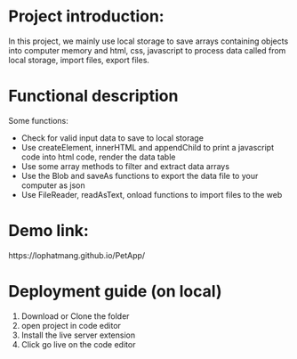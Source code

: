 <h1>Project introduction:</h1>
<p>In this project, we mainly use local storage to save arrays containing objects into computer memory and html, css, javascript to process data called from local storage, import files, export files.</p>
<h1>Functional description</h1> 
<p>Some functions:</p>
<ul>
  <li> Check for valid input data to save to local storage</il>
  <li> Use createElement, innerHTML and appendChild to print a javascript code into html code, render the data table</il>
  <li> Use some array methods to filter and extract data arrays</il>
  <li> Use the Blob and saveAs functions to export the data file to your computer as json</il>
  <li> Use FileReader, readAsText, onload functions to import files to the web</li>
 
</ul>
<h1>Demo link: </h1>
<p>https://lophatmang.github.io/PetApp/</p>
<h1>Deployment guide (on local)</h1>
<ol>
  <li>Download or Clone the folder</li>
  <li>open project in code editor </li>
  <li>Install the live server extension</li>
  <li>Click go live on the code editor</li>
</ol>
